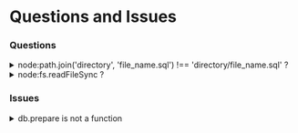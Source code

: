 # Questions and Issues

### Questions
<details >
    <summary>node:path.join('directory', 'file_name.sql') !== 'directory/file_name.sql' ?</summary>

```js
const schemaPath = join('database', 'schema.sql')
const schema = readFileSync(schemaPath, 'utf-8')
db.exec(schema)
```
</details>  

<details >
  <summary>node:fs.readFileSync ?</summary>

```js
const { readFileSync } = require('node:fs')
```
  </details>

### Issues

<details>
  <summary>db.prepare is not a function</summary>
  
```js
createTask("Eat a banana");
const tasks = db.prepare("SELECT * FROM tasks").all(); 
console.log(tasks);
```
</details 



<!-- TEMPLATE -->
<!-- 
<details>
  <summary></summary>
```js
```
</details 
-->
